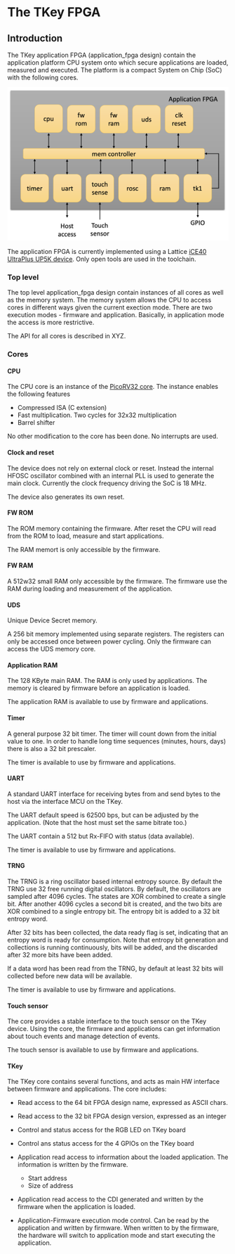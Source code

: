 # The TKey FPGA

## Introduction
The TKey application FPGA (application_fpga design) contain
the application platform CPU system onto which secure applications
are loaded, measured and executed. The platform is a compact
System on Chip (SoC) with the following cores.

![The Application FPGA block diagram](../images/application_fpga_block_diagram.png)

The application FPGA is currently implemented using a Lattice
[iCE40 UltraPlus UP5K device](https://www.latticesemi.com/en/Products/FPGAandCPLD/iCE40UltraPlus).
Only open tools are used in the toolchain.


### Top level

The top level application_fpga design contain instances of all cores as
well as the memory system. The memory system allows the CPU to access
cores in different ways given the current exection mode. There are two
execution modes - firmware and application. Basically, in application mode
the access is more restrictive.

The API for all cores is described in XYZ.

### Cores


#### CPU
The CPU core is an instance of the [PicoRV32 core](https://github.com/YosysHQ/picorv32).
The instance enables the following features

- Compressed ISA (C extension)
- Fast multiplication. Two cycles for 32x32 multiplication
- Barrel shifter

No other modification to the core has been done.
No interrupts are used.


#### Clock and reset

The device does not rely on external clock or reset. Instead the
internal HFOSC oscillator combined with an internal PLL is used to generate
the main clock. Currently the clock frequency driving the SoC is 18 MHz.

The device also generates its own reset.


#### FW ROM

The ROM memory containing the firmware. After reset the CPU will
read from the ROM to load, measure and start applications.

The RAM memort is only accessible by the firmware.


#### FW RAM

A 512w32 small RAM only accessible by the firmware. The firmware
use the RAM during loading and measurement of the application.


#### UDS

Unique Device Secret memory.

A 256 bit memory implemented using separate registers. The
registers can only be accessed once between power cycling.
Only the firmware can access the UDS memory core.


#### Application RAM

The 128 KByte main RAM. The RAM is only used by applications.
The memory is cleared by firmware before an application is loaded.

The application RAM is available to use by firmware and applications.


#### Timer

A general purpose 32 bit timer. The timer will count down from
the initial value to one. In order to handle long time sequences
(minutes, hours, days) there is also a 32 bit prescaler.

The timer is available to use by firmware and applications.


#### UART

A standard UART interface for receiving bytes from and send bytes
to the host via the interface MCU on the TKey.

The UART default speed is 62500 bps, but can be adjusted by the
application. (Note that the host must set the same bitrate too.)

The UART contain a 512 but Rx-FIFO with status (data available).

The timer is available to use by firmware and applications.


#### TRNG

The TRNG is a ring oscillator based internal entropy source.
By default the TRNG use 32 free running digital oscillators. By
default, the oscillators are sampled after 4096 cycles. The
states are XOR combined to create a single bit. After another
4096 cycles a second bit is created, and the two bits are
XOR combined to a single entropy bit. The entropy bit is
added to a 32 bit entropy word.

After 32 bits has been collected, the data ready flag is set,
indicating that an entropy word is ready for consumption. Note
that entropy bit generation and collections is running continuously,
bits will be added, and the discarded after 32 more bits have
been added.

If a data word has been read from the TRNG, by default at least
32 bits will collected before new data will be available.

The timer is available to use by firmware and applications.


#### Touch sensor

The core provides a stable interface to the touch sensor on the
TKey device. Using the core, the firmware and applications can
get information about touch events and manage detection of
events.

The touch sensor is available to use by firmware and applications.


#### TKey

The TKey core contains several functions, and acts as
main HW interface between firmware and applications. The core
includes:

- Read access to the 64 bit FPGA design name, expressed as ASCII chars.
- Read access to the 32 bit FPGA design version, expressed as an integer

- Control and status access for the RGB LED on TKey board
- Control ans status access for the 4 GPIOs on the TKey board

- Application read access to information about the loaded
  application. The information is written by the firmware.
  - Start address
  - Size of address

- Application read access to the CDI generated and written
  by the firmware when the application is loaded.

- Application-Firmware execution mode control. Can be read
  by the application and written by firmware. When written
  to by the firmware, the hardware will switch to application
  mode and start executing the application.
